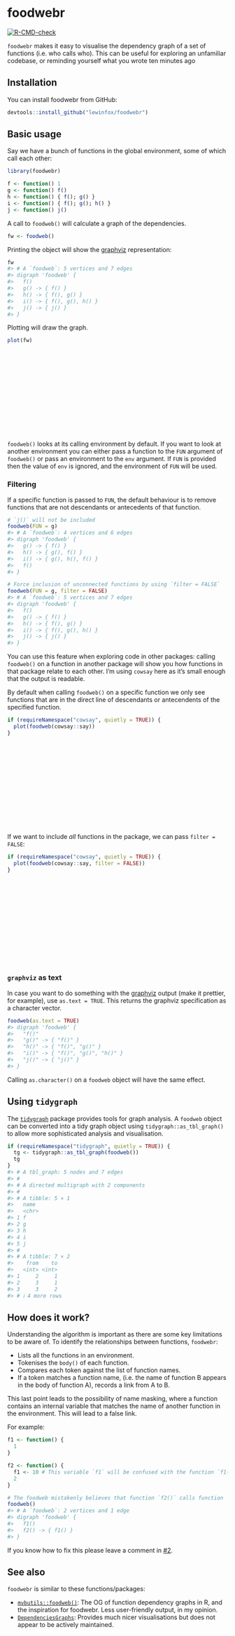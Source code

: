 
<!-- README.md is generated from README.Rmd. Please edit that file -->

# foodwebr

<!-- badges: start -->

[![R-CMD-check](https://github.com/lewinfox/foodwebr/actions/workflows/R-CMD-check.yaml/badge.svg)](https://github.com/lewinfox/foodwebr/actions/workflows/R-CMD-check.yaml)
<!-- badges: end -->

`foodwebr` makes it easy to visualise the dependency graph of a set of
functions (i.e. who calls who). This can be useful for exploring an
unfamiliar codebase, or reminding yourself what you wrote ten minutes
ago

## Installation

You can install foodwebr from GitHub:

``` r
devtools::install_github("lewinfox/foodwebr")
```

## Basic usage

Say we have a bunch of functions in the global environment, some of
which call each other:

``` r
library(foodwebr)

f <- function() 1
g <- function() f()
h <- function() { f(); g() }
i <- function() { f(); g(); h() }
j <- function() j()
```

A call to `foodweb()` will calculate a graph of the dependencies.

``` r
fw <- foodweb()
```

Printing the object will show the [graphviz](https://graphviz.org/)
representation:

``` r
fw
#> # A `foodweb`: 5 vertices and 7 edges 
#> digraph 'foodweb' {
#>   f()
#>   g() -> { f() }
#>   h() -> { f(), g() }
#>   i() -> { f(), g(), h() }
#>   j() -> { j() }
#> }
```

Plotting will draw the graph.

``` r
plot(fw)
```

<div class="grViz html-widget html-fill-item-overflow-hidden html-fill-item" id="htmlwidget-bebf81d879e077792911" style="width:100%;height:192px;"></div>
<script type="application/json" data-for="htmlwidget-bebf81d879e077792911">{"x":{"diagram":"digraph \"foodweb\" {\n  \"f()\"\n  \"g()\" -> { \"f()\" }\n  \"h()\" -> { \"f()\", \"g()\" }\n  \"i()\" -> { \"f()\", \"g()\", \"h()\" }\n  \"j()\" -> { \"j()\" }\n}","config":{"engine":"dot","options":null}},"evals":[],"jsHooks":[]}</script>

`foodweb()` looks at its calling environment by default. If you want to
look at another environment you can either pass a function to the `FUN`
argument of `foodweb()` or pass an environment to the `env` argument. If
`FUN` is provided then the value of `env` is ignored, and the
environment of `FUN` will be used.

### Filtering

If a specific function is passed to `FUN`, the default behaviour is to
remove functions that are not descendants or antecedents of that
function.

``` r
# `j()` will not be included
foodweb(FUN = g)
#> # A `foodweb`: 4 vertices and 6 edges 
#> digraph 'foodweb' {
#>   g() -> { f() }
#>   h() -> { g(), f() }
#>   i() -> { g(), h(), f() }
#>   f()
#> }

# Force inclusion of unconnected functions by using `filter = FALSE`
foodweb(FUN = g, filter = FALSE)
#> # A `foodweb`: 5 vertices and 7 edges 
#> digraph 'foodweb' {
#>   f()
#>   g() -> { f() }
#>   h() -> { f(), g() }
#>   i() -> { f(), g(), h() }
#>   j() -> { j() }
#> }
```

You can use this feature when exploring code in other packages: calling
`foodweb()` on a function in another package will show you how functions
in that package relate to each other. I’m using `cowsay` here as it’s
small enough that the output is readable.

By default when calling `foodweb()` on a specific function we only see
functions that are in the direct line of descendants or antecendents of
the specified function.

``` r
if (requireNamespace("cowsay", quietly = TRUE)) {
  plot(foodweb(cowsay::say))
}
```

<div class="grViz html-widget html-fill-item-overflow-hidden html-fill-item" id="htmlwidget-404eca409fce9f872862" style="width:100%;height:192px;"></div>
<script type="application/json" data-for="htmlwidget-404eca409fce9f872862">{"x":{"diagram":"digraph \"foodweb\" {\n  \"say()\" -> { \"check_color()\", \"check4pkg()\", \"get_who()\" }\n  \"check_color()\" -> { \"check4pkg()\" }\n  \"check4pkg()\"\n  \"get_who()\" -> { \"make_longcat()\" }\n  \"make_longcat()\"\n}","config":{"engine":"dot","options":null}},"evals":[],"jsHooks":[]}</script>

If we want to include *all* functions in the package, we can pass
`filter = FALSE`:

``` r
if (requireNamespace("cowsay", quietly = TRUE)) {
  plot(foodweb(cowsay::say, filter = FALSE))
}
```

<div class="grViz html-widget html-fill-item-overflow-hidden html-fill-item" id="htmlwidget-2f7491812a89da2d9ba6" style="width:100%;height:192px;"></div>
<script type="application/json" data-for="htmlwidget-2f7491812a89da2d9ba6">{"x":{"diagram":"digraph \"foodweb\" {\n  \"check_color()\" -> { \"check4pkg()\" }\n  \"check4pkg()\"\n  \"endless_horse()\" -> { \"get_who()\" }\n  \"get_who()\" -> { \"make_longcat()\" }\n  \"make_longcat()\"\n  \"say()\" -> { \"check_color()\", \"check4pkg()\", \"get_who()\" }\n}","config":{"engine":"dot","options":null}},"evals":[],"jsHooks":[]}</script>

### `graphviz` as text

In case you want to do something with the
[graphviz](https://graphviz.org/) output (make it prettier, for
example), use `as.text = TRUE`. This returns the graphviz specification
as a character vector.

``` r
foodweb(as.text = TRUE)
#> digraph 'foodweb' {
#>   "f()"
#>   "g()" -> { "f()" }
#>   "h()" -> { "f()", "g()" }
#>   "i()" -> { "f()", "g()", "h()" }
#>   "j()" -> { "j()" }
#> }
```

Calling `as.character()` on a `foodweb` object will have the same
effect.

## Using `tidygraph`

The [`tidygraph`](https://tidygraph.data-imaginist.com/) package
provides tools for graph analysis. A `foodweb` object can be converted
into a tidy graph object using `tidygraph::as_tbl_graph()` to allow more
sophisticated analysis and visualisation.

``` r
if (requireNamespace("tidygraph", quietly = TRUE)) {
  tg <- tidygraph::as_tbl_graph(foodweb())
  tg
}
#> # A tbl_graph: 5 nodes and 7 edges
#> #
#> # A directed multigraph with 2 components
#> #
#> # A tibble: 5 × 1
#>   name 
#>   <chr>
#> 1 f    
#> 2 g    
#> 3 h    
#> 4 i    
#> 5 j    
#> #
#> # A tibble: 7 × 2
#>    from    to
#>   <int> <int>
#> 1     2     1
#> 2     3     1
#> 3     3     2
#> # ℹ 4 more rows
```

## How does it work?

Understanding the algorithm is important as there are some key
limitations to be aware of. To identify the relationships between
functions, `foodwebr`:

- Lists all the functions in an environment.
- Tokenises the `body()` of each function.
- Compares each token against the list of function names.
- If a token matches a function name, (i.e. the name of function B
  appears in the body of function A), records a link from A to B.

This last point leads to the possibility of name masking, where a
function contains an internal variable that matches the name of another
function in the environment. This will lead to a false link.

For example:

``` r
f1 <- function() {
  1
}

f2 <- function() {
  f1 <- 10 # This variable `f1` will be confused with the function `f1()`
  2
}

# The foodweb mistakenly believes that function `f2()` calls function `f1()`
foodweb()
#> # A `foodweb`: 2 vertices and 1 edge 
#> digraph 'foodweb' {
#>   f1()
#>   f2() -> { f1() }
#> }
```

If you know how to fix this please leave a comment in
[\#2](https://github.com/lewinfox/foodwebr/issues/2).

## See also

`foodwebr` is similar to these functions/packages:

- [`mvbutils::foodweb()`](): The OG of function dependency graphs in R,
  and the inspiration for foodwebr. Less user-friendly output, in my
  opinion.
- [`DependenciesGraphs`](https://github.com/datastorm-open/DependenciesGraphs):
  Provides much nicer visualisations but does not appear to be actively
  maintained.
